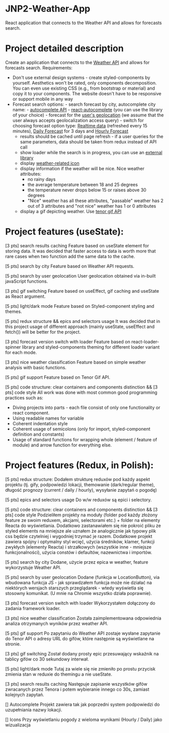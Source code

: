 # JNP2-Weather-App
React application that connects to the Weather API and allows for forecasts search.

# Project detailed description
Create an application that connects to the [Weather API](https://www.weatherapi.com/) and allows for forecasts search. Requirements:

- Don't use external design systems - create styled-components by yourself. Aesthetics won't be rated, only components decomposition. You can even use existing CSS (e.g., from bootstrap or material) and copy it to your components. The website doesn't have to be responsive or support mobile in any way
- Forecast search options:
      - search forecast by city, autocomplete city name:
        - [autocomplete API](https://www.weatherapi.com/docs/#apis-search/)
        - [react-autocomplete](https://github.com/reactjs/react-autocomplete) (you can use the library of your choice)
      - forecast for the [user's geolocation](https://www.w3schools.com/html/html5_geolocation.asp) (we assume that the user always accepts geolocalization access query)
      - switch for choosing forecast option type: [Realtime data](https://www.weatherapi.com/docs/#apis-realtime) (refreshed every 15 minutes), [Daily Forecast](https://www.weatherapi.com/docs/#apis-forecast) for 3 days and [Hourly Forecast](https://www.weatherapi.com/docs/#apis-forecast)
  - results should be cached until page refresh - if a user queries for the same parameters, data should be taken from redux instead of API call
  - show loader while the search is in progress, you can use an [external library](https://github.com/mhnpd/react-loader-spinner)
  - display [weather-related icon](https://www.weatherapi.com/docs/#weather-icons)
  - display information if the weather will be nice. Nice weather attributes:
      * no rainy days
      * the average temperature between 18 and 25 degrees
      * the temperature never drops below 15 or raises above 30 degrees
      * "Nice" weather has all these attributes, "passable" weather has 2 out of 3 attributes and "not nice" weather has 1 or 0 attributes
  - display a gif depicting weather. Use [tenor gif API](https://tenor.com/gifapi/documentation#quicks)

# Project features (useState):
[3 pts] search results caching
Feature based on useState element for storing data.
It was decided that faster access to data is worth more
    that rare cases when two function add the same data to the cache.

[5 pts] search by city
Feature based on Weather API requests.

[5 pts] search by user geolocation
User geolocation obtained via in-built javaScript functions.

[3 pts] gif switching
Feature based on useEffect, gif caching and useState as React argument.

[5 pts] light/dark mode
Feature based on Styled-component styling and themes.

[5 pts] redux structure && epics and selectors usage
It was decided that in this project usage of different approach (mainly useState, useEffect and fetch()) will be better for the project.

[3 pts] forecast version switch with loader
Feature based on react-loader-spinner library and styled-components
    theming for different loader variant for each mode.

[3 pts] nice weather classification
Feature based on simple weather analysis with basic functions.

[5 pts] gif support
Feature based on Tenor Gif API.

[5 pts] code structure: clear containers and components distinction && [3 pts] code style
All work was done with most common good programming practices such as:
- Diving projects into parts - each file consist of only one functionality or react component.
- Using readable names for variable
- Coherent indentation style
- Coherent usage of semicolons (only for import, styled-component definition and constants)
- Usage of standard functions for wrapping whole (element / feature of module)
     and arrow function for everything else.

# Project features (Redux, in Polish):
[5 pts] redux structure:
Dodałem strukturę reduxów pod każdy aspekt projektu (tj. gify, podpowiedzi lokacji, themowanie (dark/regular theme), długość prognozy (current / daily / hourly), wysyłanie zapytań o pogodę)

[5 pts] epics and selectors usage
Do w/w reduxów są epici i selectory.

[5 pts] code structure: clear containers and components distinction && [3 pts] code style
Podzieliłem projekty na moduły (folder pod każdy złożony feature ze swoim reduxem, akcjami, selectorami etc.) + folder na elementy Reacta do wyświetlania. Dodatkowo zastanawiałem się nie pokroić pliku ze styled elements na mniejsze ale uznałem że analogicznie jak typowy plik css będzie czytelniej i wygodniej trzymać je razem.
Dodatkowe projekt zawiera spójny i optymalny styl wcięć, użycia średników, klamer, funkcji zwykłych (elementy Reacta) i strzałkowych (wszystkie inne - mniejsze funkcjonalności), użycia constów i defaultów,  nazewnictwa i importów.

[5 pts] search by city
Dodane, użycie przez epica w weather, feature wykorzystuje Weather API.

[5 pts] search by user geolocation
Dodane (funkcja w LocationButton), via wbudowana funkcja JS - jak sprawdzałem funkcja może nie działać na niektórych wersjach starszych przeglądarek - wtedy wyświetla się stosowny komunikat. (U mnie na Chromie wszystko działa poprawnie).

[3 pts] forecast version switch with loader
Wykorzystałem dołączony do zadania framework loader.

[3 pts] nice weather classification
Została zaimplementowana odpowiednia analiza otrzymanych wyników przez weather API.

[5 pts] gif support
Po zapytaniu do Weather API zostaje wysłane zapytanie do Tenor API o adresy URL do gifów, które następnie są wyświetlane na stronie.

[3 pts] gif switching
Został dodany prosty epic przesuwający wskaźnik na tablicy gifów co 30 sekundowy interwał.

[5 pts] light/dark mode
Tutaj za wiele się nie zmieniło po prostu przycisk zmienia stan w reduxie do themingu a nie useState.

[3 pts] search results caching
Następuje zapisanie wszystków gifów zwracanych przez Tenora i potem wybieranie innego co 30s, zamiast kolejnych zapytań.

[] Autocomplete
Projekt zawiera tak jak poprzedni system podpowiedzi do uzupełniania nazwy lokacji.

[] Icons
Przy wyświetlaniu pogody z wieloma wynikami (Hourly / Daily) jako wizualizacja

